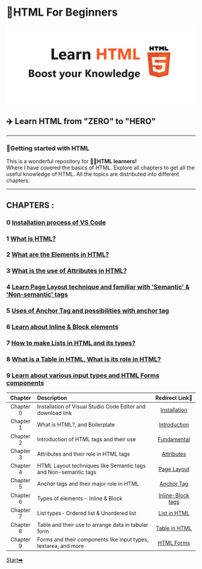 # 🔴HTML For Beginners
![logo](https://github.com/Ninja-Vikash/Assets/blob/main/HTML%20Assets/HTML.png)
## ✈️ Learn HTML from "ZERO" to "HERO"
<hr>

### 🔴Getting started with HTML

This is a wonderful repository for 👨‍🎓**HTML learners!** <br>Where I have covered the basics of HTML. Explore all chapters to get all the useful knowledge of HTML. All the topics are distributed into different chapters.<br>
<hr>

## CHAPTERS :
### 0 <a href="https://github.com/Ninja-Vikash/HTML/tree/main/CHAPTER%200%20-%20Installation">Installation process of VS Code</a>
### 1 <a href="https://github.com/Ninja-Vikash/HTML/tree/main/CHAPTER%201%20-%20HTML%20Tutorial">What is HTML?</a>
### 2 <a href="https://github.com/Ninja-Vikash/HTML/tree/main/CHAPTER%202%20-%20HTML%20Fundamental">What are the Elements in HTML?</a>
### 3 <a href="https://github.com/Ninja-Vikash/HTML/tree/main/CHAPTER%203%20-%20Attributes">What is the use of Attributes in HTML?</a>
### 4 <a href="https://github.com/Ninja-Vikash/HTML/tree/main/CHAPTER%204%20-%20Page%20Layout">Learn Page Layout technique and familiar with 'Semantic' & 'Non-semantic' tags</a>
### 5 <a href="https://github.com/Ninja-Vikash/HTML/tree/main/CHAPTER%205%20-%20Anchor%20Tag">Uses of Anchor Tag and possibilities with anchor tag</a>
### 6 <a href="https://github.com/Ninja-Vikash/HTML/tree/main/CHAPTER%206%20-%20Inline-block%20tags">Learn about Inline & Block elements</a>
### 7 <a href="https://github.com/Ninja-Vikash/HTML/tree/main/CHAPTER%207%20-%20List%20in%20HTML">How to make Lists in HTML and its types?</a>
### 8 <a href="https://github.com/Ninja-Vikash/HTML/tree/main/CHAPTER%208%20-%20Table%20in%20HTML">What is a Table in HTML, What is its role in HTML?</a>
### 9 <a href="https://github.com/Ninja-Vikash/HTML/tree/main/CHAPTER%209%20-%20HTML%20Forms">Learn about various input types and HTML Forms components</a>

|        Chapter        |                Description                |        Redirect Link🔗        |
|    :----:             |                  :----                    |            :----:           |
|    Chapter 0         | Installation of Visual Studio Code Editor and download link |<a href="https://github.com/Ninja-Vikash/HTML/tree/main/CHAPTER%200%20-%20Installation">Installation</a>|
|    Chapter 1         | What is HTML?, and Boilerplate            |<a href="https://github.com/Ninja-Vikash/HTML/tree/main/CHAPTER%201%20-%20HTML%20Tutorial">Introduction</a>|
|    Chapter 2         | Introduction of HTML tags and their use   |<a href="https://github.com/Ninja-Vikash/HTML/tree/main/CHAPTER%202%20-%20HTML%20Fundamental">Fundamental</a>|
|    Chapter 3         | Attributes and their role in HTML tags    |<a href="https://github.com/Ninja-Vikash/HTML/tree/main/CHAPTER%203%20-%20Attributes">Attributes</a>|
|    Chapter 4         | HTML Layout techniques like Semantic tags and Non-semantic tags |<a href="https://github.com/Ninja-Vikash/HTML/tree/main/CHAPTER%204%20-%20Page%20Layout">Page Layout</a>|
|    Chapter 5         | Anchor tags and their major role in HTML  |<a href="https://github.com/Ninja-Vikash/HTML/tree/main/CHAPTER%205%20-%20Anchor%20Tag">Anchor Tag</a>|
|    Chapter 6         | Types of elements - Inline & Block        |<a href="https://github.com/Ninja-Vikash/HTML/tree/main/CHAPTER%206%20-%20Inline-block%20tags">Inline-Block tags</a>|
|    Chapter 7         | List types- Ordered list & Unordered list |<a href="https://github.com/Ninja-Vikash/HTML/tree/main/CHAPTER%207%20-%20List%20in%20HTML">List in HTML</a>|
|    Chapter 8         | Table and their use to arrange data in tabular form|<a href="https://github.com/Ninja-Vikash/HTML/tree/main/CHAPTER%208%20-%20Table%20in%20HTML">Table in HTML</a>|
|    Chapter 9         | Forms and their components like input types, textarea, and more|<a href="https://github.com/Ninja-Vikash/HTML/tree/main/CHAPTER%209%20-%20HTML%20Forms">HTML Forms</a>|

<p><a href="https://github.com/Ninja-Vikash/HTML/tree/main/CHAPTER%200%20-%20Installation">Start➡️</a></p>
